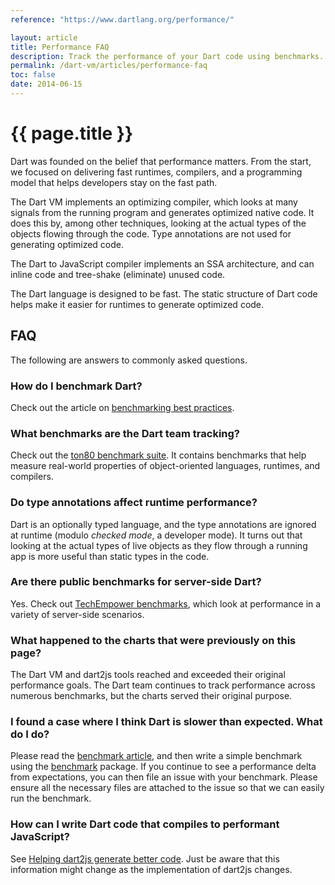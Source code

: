 ```yaml
---
reference: "https://www.dartlang.org/performance/"

layout: article
title: Performance FAQ
description: Track the performance of your Dart code using benchmarks.
permalink: /dart-vm/articles/performance-faq
toc: false
date: 2014-06-15
---
```


# {{ page.title }}

Dart was founded on the belief that performance matters.
From the start, we focused on delivering fast runtimes, compilers,
and a programming model that helps developers stay on the fast path.

The Dart VM implements an optimizing compiler, which looks at many
signals from the running program and generates optimized native code.
It does this by, among other techniques, looking at the actual types
of the objects flowing through the code.
Type annotations are not used for generating optimized code.

The Dart to JavaScript compiler implements an SSA architecture,
and can inline code and tree-shake (eliminate) unused code.

The Dart language is designed to be fast. The static structure of
Dart code helps make it easier for runtimes to generate optimized code.

## FAQ

The following are answers to commonly asked questions.

### How do I benchmark Dart?

Check out the article on
[benchmarking best practices](benchmarking).

### What benchmarks are the Dart team tracking?

Check out the [ton80 benchmark suite](https://github.com/dart-lang/ton80).
It contains benchmarks that help
measure real-world properties of object-oriented languages,
runtimes, and compilers.

### Do type annotations affect runtime performance?

Dart is an optionally typed language, and the type annotations are
ignored at runtime (modulo _checked mode_, a developer mode).
It turns out that looking at the actual types of live objects as they
flow through a running app is more useful than static types in the code.

### Are there public benchmarks for server-side Dart?

Yes. Check out
[TechEmpower benchmarks](https://www.techempower.com/benchmarks),
which look at performance in a variety of server-side scenarios.

### What happened to the charts that were previously on this page?

The Dart VM and dart2js tools reached and exceeded
their original performance goals. The Dart team continues to
track performance across numerous benchmarks,
but the charts served their original purpose.

### I found a case where I think Dart is slower than expected. What do I do?

Please read the [benchmark article](benchmarking),
and then write a simple benchmark using the
[benchmark](https://github.com/dart-lang/ton80) package.
If you continue to see a performance delta from expectations,
you can then file an issue with your benchmark.
Please ensure all the necessary files are attached to the issue
so that we can easily run the benchmark.

### How can I write Dart code that compiles to performant JavaScript?

See [Helping dart2js generate better code]({{site.dart4web}}/tools/dart2js#helping-dart2js-generate-efficient-code).
Just be aware that this information might change as the implementation of
dart2js changes.
